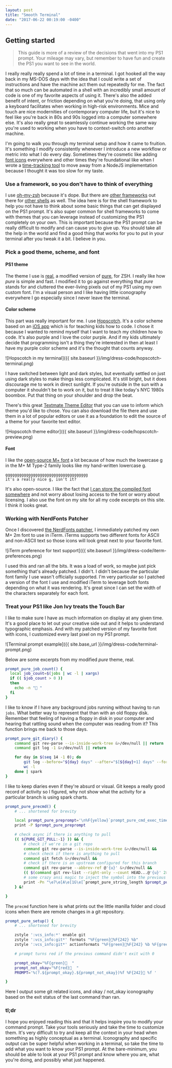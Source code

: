 ```yaml
---
layout: post
title: "Smooth Terminal"
date: "2017-06-22 00:19:00 -0400"
---
```


## Getting started

> This guide is more of a review of the decisions that went into my PS1 prompt.
> Your mileage may vary, but remember to have fun and create the PS1 you want to
> see in the world.

I really really really spend a lot of time in a terminal. I got hooked all the
way back in my MS-DOS days with the idea that I could write a set of
instructions and have the machine act them out repeatedly for me. The fact that
so much can be automated in a shell with an incredibly small amount of code is
one of my favorite aspects of using it. There's also the added benefit of
intent, or friction depending on what you're doing, that using only a keyboard
facilitates when working in high-risk environments. Mice and touch are nice
modernities of contemporary computer life, but it's nice to feel like you're
back in 80s and 90s logged into a computer somewhere else. It's also really
great to seamlessly continue working the same way you're used to working when
you have to context-switch onto another machine.

I'm going to walk you through my terminal setup and how it came to fruition. It's
something I modify consistently whenever I introduce a new workflow or metric
into what I do every day. Sometimes they're cosmetic like adding [font
icons][rogeruiz/fonts] everywhere and other times they're foundational like when
I wrote a [time-tracking tool][rogeruiz/tick] to move away from a NodeJS
implementation because I thought it was too slow for my taste.

[rogeruiz/fonts]: https://github.com/rogeruiz/.files/tree/master/fonts
[rogeruiz/tick]: https://github.com/rogeruiz/tick

### Use a framework, so you don't have to think of everything

I use [oh-my-zsh][oh-my-zsh] because it's dope. But there are [other
frameworks][bash-it] out there for [other shells][oh-my-fish] as well. The idea
here is for the shell framework to help you not have to think about some basic
things that can get displayed on the PS1 prompt. It's also super common for
shell frameworks to come with themes that you can leverage instead of
customizing the PS1 completely on your own. This is important because the PS1
prompt can be really difficult to modify and can cause you to give up. You
should take all the help in the world and find a good thing that
works for you to put in your terminal after you tweak it a bit. I believe in you.

[oh-my-zsh]: https://github.com/robbyrussell/oh-my-zsh
[bash-it]: https://github.com/Bash-it/bash-it
[oh-my-fish]: https://github.com/oh-my-fish/oh-my-fish

### Pick a good theme, scheme, and font

#### PS1 theme

The theme I use is [real][real-theme], a modified version of [pure][pure-theme],
for ZSH. I really like how _pure_ is simple and fast. I modified it to go against
everything that _pure_ stands for and cluttered the ever-living pixels out of my
PS1 using my own custom font. I'm a visual person and I like having little
iconography everywhere I go especially since I never leave the terminal.

[real-theme]: https://github.com/rogeruiz/.files/blob/master/oh-my-zsh/custom/real.zsh-theme
[pure-theme]: https://github.com/sindresorhus/pure

#### Color scheme

This part was really important for me. I use [Hopscotch][hopscotch-theme]. It's
a color scheme based on an [iOS app][hopscotch-app] which is for teaching kids
how to code. I chose it because I wanted to remind myself that I want to teach
my children how to code. It's also purple and I love the color purple. And if
my kids ultimately decide that programming isn't a thing they're interested in
then at least I have my purple color scheme and it's the thought that counts
anyway.

![Hopscotch in my terminal]({{ site.baseurl }}/img/dress-code/hopscotch-terminal.png)

[hopscotch-theme]: http://tmtheme-editor.herokuapp.com/#!/editor/theme/Hopscotch
[hopscotch-app]: https://www.gethopscotch.com

I have switched between light and dark styles, but eventually settled on just
using dark styles to make things less complicated. It's still bright, but it
does discourage me to work in direct sunlight. If you're outside in the sun with
a computer it shouldn't be to work on it, but to treat it like today's NYC 1980s
boombox. Put that thing on your shoulder and drop the beat.

There's this great [Textmate Theme Editor][tmtheme-editor] that you can use to
inform which theme you'd like to chose. You can also download the file there and
use them in a lot of popular editors or use it as a foundation to edit the
source of a theme for your favorite text editor.

![Hopscotch theme editor]({{ site.baseurl }}/img/dress-code/hopscotch-preview.png)

[tmtheme-editor]: http://tmtheme-editor.herokuapp.com

#### Font

I like the [open-source M+ font][m_plus] a lot because of how much the lowercase
g in the M+ M Type-2 family looks like my hand-written lowercase g.

```
gggggggggggggggggggggggggggggggggggg
it's a really nice g, isn't it?
```

It's also open-source. I like the fact that [I can store the compiled font
somewhere][rogeruiz/fonts] and not worry about losing access to the font or
worry about licensing. I also use the font on my site for all my code excerpts
on this site. I think it looks great.

[m_plus]: http://mplus-fonts.osdn.jp/about-en.html#multiweight

### Working with NerdFonts Patcher

Once I discovered [the NerdFonts patcher][nerdfonts], I immediately patched my
own M+ 2m font to use in iTerm. iTerms supports two different fonts for ASCII
and non-ASCII text so those icons will look great next to your favorite font.

![iTerm preference for text support]({{ site.baseurl }}/img/dress-code/iterm-preferences.png)

I used this and ran all the bits. It was a load of work, so maybe just pick
something that's already patched. I didn't. I didn't because the particular font
family I use wasn't officially supported. I'm very particular so I patched a
version of the font I use and modified iTerm to leverage both fonts depending on
what it was rendering. It's great since I can set the width of the characters
separately for each font.

[nerdfonts]: https://github.com/ryanoasis/nerd-fonts

### Treat your PS1 like Jon Ivy treats the Touch Bar

I like to make sure I have as much information on display at any given time.
It's a good place to let out your creative side out and it helps to understand
typographic emphasis. And with my patched version of my favorite font with
icons, I customized every last pixel on my PS1 prompt.

![Terminal prompt example]({{ site.base_url }}/img/dress-code/terminal-prompt.png)

Below are some excerpts from my modified _pure_ theme, real.

```sh
prompt_pure_job_count() {
  local job_count=$(jobs | wc -l | xargs)
  if (( $job_count > 0 ))
  then
    echo -n " "
  fi
}
```

I like to know if I have any background jobs running without having to run
`jobs`. What better way to represent that than with an old floppy disk. Remember
that feeling of having a floppy in disk in your computer and hearing that
rattling sound when the computer was reading from it? This function brings me
back to those days.

```sh
prompt_pure_git_diary() {
    command git rev-parse --is-inside-work-tree &>/dev/null || return
    command git log -1 &>/dev/null || return

    for day in $(seq 14 -1 0); do
        git log --before="${day} days" --after="$[${day}+1] days" --format=oneline |
        wc -l
    done | spark
}
```

I like to keep diaries even if they're absurd or visual. Git keeps a really good
record of activity so I figured, why not show what the activity for a particular
branch is using spark charts.

```sh
prompt_pure_precmd() {
    # ... shortened for brevity

    local prompt_pure_preprompt='\n%F{yellow}`prompt_pure_cmd_exec_time`%f%F{cyan}  %F{magenta}`prompt_pure_job_count`%F{242}%~ $vcs_info_msg_0_ %F{242}`prompt_pure_git_diary`%f %F{yellow}`prompt_pure_git_dirty`%f $prompt_pure_username %f'
    print -P $prompt_pure_preprompt

    # check async if there is anything to pull
    (( ${PURE_GIT_PULL:-1} )) && {
        # check if we're in a git repo
        command git rev-parse --is-inside-work-tree &>/dev/null &&
        # check check if there is anything to pull
        command git fetch &>/dev/null &&
        # check if there is an upstream configured for this branch
        command git rev-parse --abbrev-ref @'{u}' &>/dev/null &&
        (( $(command git rev-list --right-only --count HEAD...@'{u}' 2>/dev/null) > 0 )) &&
        # some crazy ansi magic to inject the symbol into the previous line
        print -Pn "\e7\e[A\e[1G\e[`prompt_pure_string_length $prompt_pure_preprompt`C%F{cyan}%f\e8"
    } &!

}
```

The `precmd` function here is what prints out the little manilla folder and
cloud icons when there are remote changes in a git repository.

```sh
prompt_pure_setup() {
    # ... shortened for brevity

    zstyle ':vcs_info:*' enable git
    zstyle ':vcs_info:git*' formats "%F{green}%F{242} %b"
    zstyle ':vcs_info:git*' actionformats "%F{green}%F{242} %b %F{green} %F{242} %a"

    # prompt turns red if the previous command didn't exit with 0

    prompt_okay="%F{green}  "
    prompt_not_okay="%F{red}  "
    PROMPT='%(?.${prompt_okay}.${prompt_not_okay})%f %F{242} %f '

}
```

Here I output some git related icons, and okay / not_okay iconography based on
the exit status of the last command than ran.

### tl;dr

I hope you enjoyed reading this and that it helps inspire you to modify your
command prompt. Take your tools seriously and take the time to customize them.
It's very difficult to try and keep all the context in your head when something
as highly conceptual as a terminal. Iconography and specific output can be super
helpful when working in a terminal, so take the time to add what you want to
know your PS1 prompt. At the bare-minimum, you should be able to look at your
PS1 prompt and know where you are, what you're doing, and possibly what just happened.
